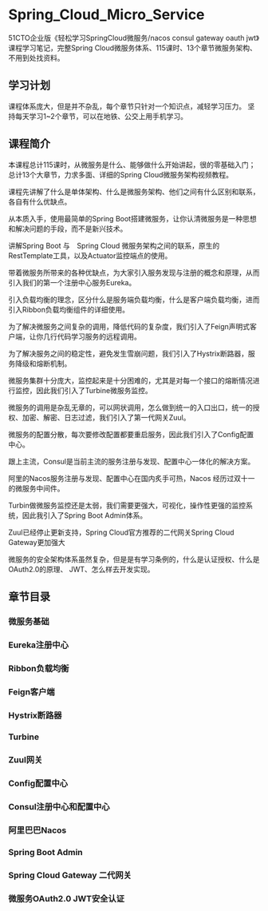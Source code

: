 # Spring_Cloud_Micro_Service

  51CTO企业版《轻松学习SpringCloud微服务/nacos consul gateway oauth jwt》课程学习笔记，完整Spring Cloud微服务体系、115课时、13个章节微服务架构、不用到处找资料。
  
  
 ## 学习计划
 
课程体系庞大，但是并不杂乱，每个章节只针对一个知识点，减轻学习压力。
坚持每天学习1~2个章节，可以在地铁、公交上用手机学习。

## 课程简介

本课程总计115课时，从微服务是什么、能够做什么开始讲起，很的零基础入门；
总计13个大章节，力求多面、详细的Spring Cloud微服务架构视频教程。

课程先讲解了什么是单体架构、什么是微服务架构、他们之间有什么区别和联系，各自有什么优缺点。

从本质入手，使用最简单的Spring Boot搭建微服务，让你认清微服务是一种思想和解决问题的手段，而不是新兴技术。

讲解Spring Boot 与　Spring Cloud 微服务架构之间的联系，原生的RestTemplate工具，以及Actuator监控端点的使用。

带着微服务所带来的各种优缺点，为大家引入服务发现与注册的概念和原理，从而引入我们的第一个注册中心服务Eureka。

引入负载均衡的理念，区分什么是服务端负载均衡，什么是客户端负载均衡，进而引入Ribbon负载均衡组件的详细使用。

为了解决微服务之间复杂的调用，降低代码的复杂度，我们引入了Feign声明式客户端，让你几行代码学习服务的远程调用。

为了解决服务之间的稳定性，避免发生雪崩问题，我们引入了Hystrix断路器，服务降级和熔断机制。

微服务集群十分庞大，监控起来是十分困难的，尤其是对每一个接口的熔断情况进行监控，因此我们引入了Turbine微服务监控。

微服务的调用是杂乱无章的，可以网状调用，怎么做到统一的入口出口，统一的授权、加密、解密、日志过滤，我们引入了第一代网关Zuul。

微服务的配置分散，每次要修改配置都要重启服务，因此我们引入了Config配置中心。

跟上主流，Consul是当前主流的服务注册与发现、配置中心一体化的解决方案。

阿里的Nacos服务注册与发现、配置中心在国内炙手可热，Nacos 经历过双十一的微服务中间件。

Turbin做微服务监控还是太弱，我们需要更强大，可视化，操作性更强的监控系统，因此我引入了Spring Boot Admin体系。

Zuul已经停止更新支持，Spring Cloud官方推荐的二代网关Spring Cloud Gateway更加强大

微服务的安全架构体系虽然复杂，但是是有学习条例的，什么是认证授权、什么是OAuth2.0的原理、 JWT、怎么样去开发实现。

## 章节目录

### 微服务基础

### Eureka注册中心

### Ribbon负载均衡

### Feign客户端

### Hystrix断路器

### Turbine

### Zuul网关

### Config配置中心

### Consul注册中心和配置中心

### 阿里巴巴Nacos

### Spring Boot Admin

### Spring Cloud Gateway 二代网关

### 微服务OAuth2.0 JWT安全认证
